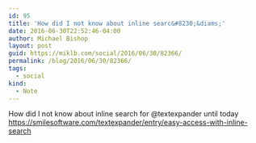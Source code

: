 ```yaml
---
id: 95
title: 'How did I not know about inline searc&#8230;&diams;'
date: 2016-06-30T22:52:46-04:00
author: Michael Bishop
layout: post
guid: https://miklb.com/social/2016/06/30/82366/
permalink: /blog/2016/06/30/82366/
tags:
  - social
kind:
  - Note
---
```

<p>How did I not know about inline search for @textexpander until today <a href="https://smilesoftware.com/textexpander/entry/easy-access-with-inline-search">https://smilesoftware.com/textexpander/entry/easy-access-with-inline-search</a></p>